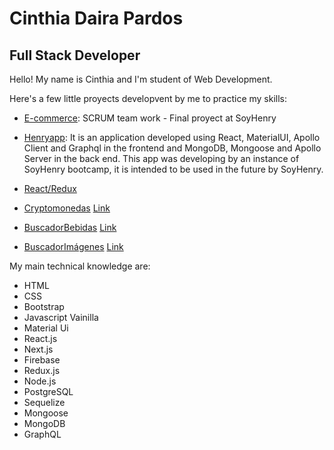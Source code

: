 # Cinthia Daira Pardos
## Full Stack Developer


Hello! My name is Cinthia and I'm student of Web Development.

Here's a few little proyects developvent by me to practice my skills:


* [E-commerce](https://github.com/BryanCPineda/Ecommerce-ft05-Group3):
SCRUM team work - Final proyect at SoyHenry


* [Henryapp](https://github.com/miguehernaandez/Henryapp): It is an application developed using React, MaterialUI, Apollo Client and Graphql in the frontend and MongoDB, Mongoose and Apollo Server in the back end. This app was developing by an instance of SoyHenry bootcamp, it is intended to be used in the future by SoyHenry.

* [React/Redux](https://github.com/Cin-1/ReactRedux)

* [Cryptomonedas](https://github.com/Cin-1/Cryptos) [Link](https://sleepy-jennings-937023.netlify.app/)

* [BuscadorBebidas](https://github.com/Cin-1/BuscadorBebidas) [Link](https://jolly-noether-89d7a0.netlify.app/)

* [BuscadorImágenes](https://github.com/Cin-1/BuscadorImagenes) [Link](https://lucid-mcnulty-9492dc.netlify.app/)

My main technical knowledge are:
- HTML
- CSS
- Bootstrap
- Javascript Vainilla
- Material Ui
- React.js
- Next.js
- Firebase
- Redux.js
- Node.js
- PostgreSQL
- Sequelize
- Mongoose
- MongoDB
- GraphQL
